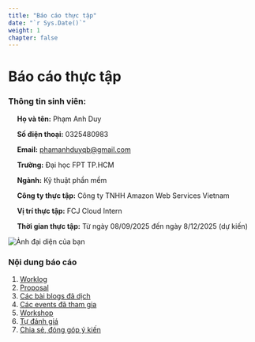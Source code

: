 ```yaml
---
title: "Báo cáo thực tập"
date: "`r Sys.Date()`"
weight: 1
chapter: false
---
```


# Báo cáo thực tập

### Thông tin sinh viên:

&emsp; **Họ và tên:** Phạm Anh Duy

&emsp; **Số điện thoại:** 0325480983

&emsp; **Email:** phamanhduyqb@gmail.com

&emsp; **Trường:** Đại học FPT TP.HCM

&emsp; **Ngành:** Kỹ thuật phần mềm

<!-- &emsp; **Lớp:** AWS082025 -->

&emsp; **Công ty thực tập:** Công ty TNHH Amazon Web Services Vietnam

&emsp; **Vị trí thực tập:** FCJ Cloud Intern

&emsp; **Thời gian thực tập:** Từ ngày 08/09/2025 đến ngày 8/12/2025 (dự kiến)

![Ảnh đại diện của bạn](/images/avatar.png)

### Nội dung báo cáo

1.  [Worklog](1-Worklog/)
2.  [Proposal](2-Proposal/)
3.  [Các bài blogs đã dịch](3-BlogsTranslated/)
4.  [Các events đã tham gia](4-EventParticipated/)
5.  [Workshop](5-Workshop/)
6.  [Tự đánh giá](6-Self-evaluation/)
7.  [Chia sẻ, đóng góp ý kiến](7-Feedback/)
